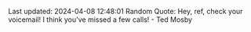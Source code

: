 Last updated: 2024-04-08 12:48:01
Random Quote: Hey, ref, check your voicemail! I think you've missed a few calls! - Ted Mosby